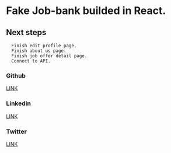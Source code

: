 # Fake Job-bank builded in React.

## Next steps

```
  Finish edit profile page.
  Finish about us page.
  Finish job offer detail page.
  Connect to API.
```

### Github

[LINK](https://www.github.com/HeraldHRLD)

### Linkedin

[LINK](https://www.linkedin.com/in/gabrielrodhrld/)

### Twitter

[LINK](https://www.twitter.com/gabriel_hrld)

